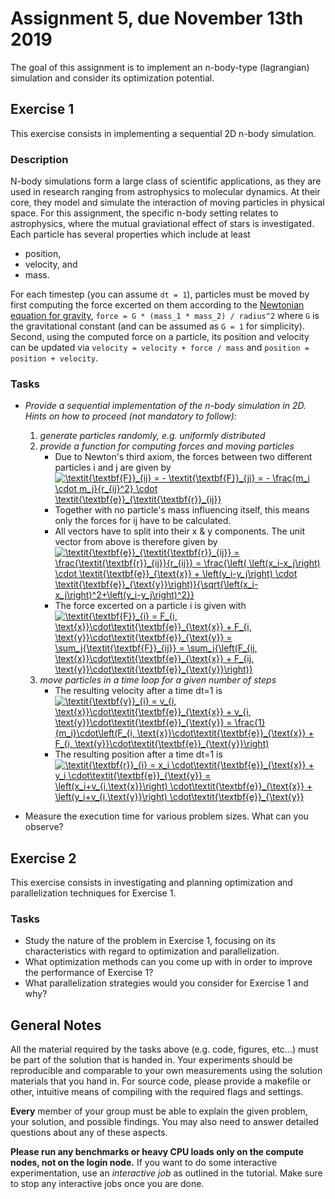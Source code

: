 # Assignment 5, due November 13th 2019

The goal of this assignment is to implement an n-body-type (lagrangian) simulation and consider its optimization potential.

## Exercise 1

This exercise consists in implementing a sequential 2D n-body simulation.

### Description

N-body simulations form a large class of scientific applications, as they are used in research ranging from astrophysics to molecular dynamics. At their core, they model and simulate the interaction of moving particles in physical space. For this assignment, the specific n-body setting relates to astrophysics, where the mutual graviational effect of stars is investigated. Each particle has several properties which include at least
- position,
- velocity, and
- mass.

For each timestep (you can assume `dt = 1`), particles must be moved by first computing the force excerted on them according to the [Newtonian equation for gravity](https://en.wikipedia.org/wiki/Newton%27s_law_of_universal_gravitation), `force = G * (mass_1 * mass_2) / radius^2` where `G` is the gravitational constant (and can be assumed as `G = 1` for simplicity). Second, using the computed force on a particle, its position and velocity can be updated via `velocity = velocity + force / mass` and `position = position + velocity`.

### Tasks

- _Provide a sequential implementation of the n-body simulation in 2D. Hints on how to proceed (not mandatory to follow):_
    1. _generate particles randomly, e.g. uniformly distributed_
    2. _provide a function for computing forces and moving particles_
        * Due to Newton's third axiom, the forces between two different particles i and j are given by
          <a href="https://www.codecogs.com/eqnedit.php?latex=\textit{\textbf{F}}_{ij}&space;=&space;-&space;\textit{\textbf{F}}_{ji}&space;=&space;-&space;\frac{m_i&space;\cdot&space;m_j}{r_{ij}^2}&space;\cdot&space;\textit{\textbf{e}}_{\textit{\textbf{r}}_{ij}}" target="_blank"><img src="https://latex.codecogs.com/gif.latex?\textit{\textbf{F}}_{ij}&space;=&space;-&space;\textit{\textbf{F}}_{ji}&space;=&space;-&space;\frac{m_i&space;\cdot&space;m_j}{r_{ij}^2}&space;\cdot&space;\textit{\textbf{e}}_{\textit{\textbf{r}}_{ij}}" title="\textit{\textbf{F}}_{ij} = - \textit{\textbf{F}}_{ji} = - \frac{m_i \cdot m_j}{r_{ij}^2} \cdot \textit{\textbf{e}}_{\textit{\textbf{r}}_{ij}}" /></a>
        * Together with no particle's mass influencing itself, this means only the forces for i<j or i>j have to be calculated.
        * All vectors have to split into their x & y components. The unit vector from above is therefore given by
          <a href="https://www.codecogs.com/eqnedit.php?latex=\textit{\textbf{e}}_{\textit{\textbf{r}}_{ij}}&space;=&space;\frac{\textit{\textbf{r}}_{ij}}{r_{ij}}&space;=&space;\frac{\left(&space;\left(x_i-x_j\right)&space;\cdot&space;\textit{\textbf{e}}_{\text{x}}&space;&plus;&space;\left(y_i-y_j\right)&space;\cdot&space;\textit{\textbf{e}}_{\text{y}}\right)}{\sqrt{\left(x_i-x_j\right)^2&plus;\left(y_i-y_j\right)^2}}" target="_blank"><img src="https://latex.codecogs.com/gif.latex?\textit{\textbf{e}}_{\textit{\textbf{r}}_{ij}}&space;=&space;\frac{\textit{\textbf{r}}_{ij}}{r_{ij}}&space;=&space;\frac{\left(&space;\left(x_i-x_j\right)&space;\cdot&space;\textit{\textbf{e}}_{\text{x}}&space;&plus;&space;\left(y_i-y_j\right)&space;\cdot&space;\textit{\textbf{e}}_{\text{y}}\right)}{\sqrt{\left(x_i-x_j\right)^2&plus;\left(y_i-y_j\right)^2}}" title="\textit{\textbf{e}}_{\textit{\textbf{r}}_{ij}} = \frac{\textit{\textbf{r}}_{ij}}{r_{ij}} = \frac{\left( \left(x_i-x_j\right) \cdot \textit{\textbf{e}}_{\text{x}} + \left(y_i-y_j\right) \cdot \textit{\textbf{e}}_{\text{y}}\right)}{\sqrt{\left(x_i-x_j\right)^2+\left(y_i-y_j\right)^2}}" /></a>
        * The force excerted on a particle i is given with
          <a href="https://www.codecogs.com/eqnedit.php?latex=\textit{\textbf{F}}_{i}&space;=&space;F_{i,&space;\text{x}}\cdot\textit{\textbf{e}}_{\text{x}}&space;&plus;&space;F_{i,&space;\text{y}}\cdot\textit{\textbf{e}}_{\text{y}}&space;=&space;\sum_j{\textit{\textbf{F}}_{ij}}&space;=&space;\sum_j{\left(F_{ij,&space;\text{x}}\cdot\textit{\textbf{e}}_{\text{x}}&space;&plus;&space;F_{ij,&space;\text{y}}\cdot\textit{\textbf{e}}_{\text{y}}\right)}" target="_blank"><img src="https://latex.codecogs.com/gif.latex?\textit{\textbf{F}}_{i}&space;=&space;F_{i,&space;\text{x}}\cdot\textit{\textbf{e}}_{\text{x}}&space;&plus;&space;F_{i,&space;\text{y}}\cdot\textit{\textbf{e}}_{\text{y}}&space;=&space;\sum_j{\textit{\textbf{F}}_{ij}}&space;=&space;\sum_j{\left(F_{ij,&space;\text{x}}\cdot\textit{\textbf{e}}_{\text{x}}&space;&plus;&space;F_{ij,&space;\text{y}}\cdot\textit{\textbf{e}}_{\text{y}}\right)}" title="\textit{\textbf{F}}_{i} = F_{i, \text{x}}\cdot\textit{\textbf{e}}_{\text{x}} + F_{i, \text{y}}\cdot\textit{\textbf{e}}_{\text{y}} = \sum_j{\textit{\textbf{F}}_{ij}} = \sum_j{\left(F_{ij, \text{x}}\cdot\textit{\textbf{e}}_{\text{x}} + F_{ij, \text{y}}\cdot\textit{\textbf{e}}_{\text{y}}\right)}" /></a>
    3. _move particles in a time loop for a given number of steps_ 
        * The resulting velocity after a time dt=1 is
          <a href="https://www.codecogs.com/eqnedit.php?latex=\textit{\textbf{v}}_{i}&space;=&space;v_{i,&space;\text{x}}\cdot\textit{\textbf{e}}_{\text{x}}&space;&plus;&space;v_{i,&space;\text{y}}\cdot\textit{\textbf{e}}_{\text{y}}&space;=&space;\frac{1}{m_i}\cdot\left(F_{i,&space;\text{x}}\cdot\textit{\textbf{e}}_{\text{x}}&space;&plus;&space;F_{i,&space;\text{y}}\cdot\textit{\textbf{e}}_{\text{y}}\right)" target="_blank"><img src="https://latex.codecogs.com/gif.latex?\textit{\textbf{v}}_{i}&space;=&space;v_{i,&space;\text{x}}\cdot\textit{\textbf{e}}_{\text{x}}&space;&plus;&space;v_{i,&space;\text{y}}\cdot\textit{\textbf{e}}_{\text{y}}&space;=&space;\frac{1}{m_i}\cdot\left(F_{i,&space;\text{x}}\cdot\textit{\textbf{e}}_{\text{x}}&space;&plus;&space;F_{i,&space;\text{y}}\cdot\textit{\textbf{e}}_{\text{y}}\right)" title="\textit{\textbf{v}}_{i} = v_{i, \text{x}}\cdot\textit{\textbf{e}}_{\text{x}} + v_{i, \text{y}}\cdot\textit{\textbf{e}}_{\text{y}} = \frac{1}{m_i}\cdot\left(F_{i, \text{x}}\cdot\textit{\textbf{e}}_{\text{x}} + F_{i, \text{y}}\cdot\textit{\textbf{e}}_{\text{y}}\right)" /></a>
        * The resulting position after a time dt=1 is
          <a href="https://www.codecogs.com/eqnedit.php?latex=\textit{\textbf{r}}_{i}&space;=&space;x_i&space;\cdot\textit{\textbf{e}}_{\text{x}}&space;&plus;&space;y_i&space;\cdot\textit{\textbf{e}}_{\text{y}}&space;=&space;\left(x_i&plus;v_{i,\text{x}}\right)&space;\cdot\textit{\textbf{e}}_{\text{x}}&space;&plus;&space;\left(y_i&plus;v_{i,\text{y}}\right)&space;\cdot\textit{\textbf{e}}_{\text{y}}" target="_blank"><img src="https://latex.codecogs.com/gif.latex?\textit{\textbf{r}}_{i}&space;=&space;x_i&space;\cdot\textit{\textbf{e}}_{\text{x}}&space;&plus;&space;y_i&space;\cdot\textit{\textbf{e}}_{\text{y}}&space;=&space;\left(x_i&plus;v_{i,\text{x}}\right)&space;\cdot\textit{\textbf{e}}_{\text{x}}&space;&plus;&space;\left(y_i&plus;v_{i,\text{y}}\right)&space;\cdot\textit{\textbf{e}}_{\text{y}}" title="\textit{\textbf{r}}_{i} = x_i \cdot\textit{\textbf{e}}_{\text{x}} + y_i \cdot\textit{\textbf{e}}_{\text{y}} = \left(x_i+v_{i,\text{x}}\right) \cdot\textit{\textbf{e}}_{\text{x}} + \left(y_i+v_{i,\text{y}}\right) \cdot\textit{\textbf{e}}_{\text{y}}" /></a>
 
- Measure the execution time for various problem sizes. What can you observe?

## Exercise 2

This exercise consists in investigating and planning optimization and parallelization techniques for Exercise 1.

### Tasks

- Study the nature of the problem in Exercise 1, focusing on its characteristics with regard to optimization and parallelization.
- What optimization methods can you come up with in order to improve the performance of Exercise 1?
- What parallelization strategies would you consider for Exercise 1 and why?

## General Notes

All the material required by the tasks above (e.g. code, figures, etc...) must be part of the solution that is handed in. Your experiments should be reproducible and comparable to your own measurements using the solution materials that you hand in. For source code, please provide a makefile or other, intuitive means of compiling with the required flags and settings.

**Every** member of your group must be able to explain the given problem, your solution, and possible findings. You may also need to answer detailed questions about any of these aspects.

**Please run any benchmarks or heavy CPU loads only on the compute nodes, not on the login node.**
If you want to do some interactive experimentation, use an *interactive job* as outlined in the tutorial. Make sure to stop any interactive jobs once you are done.
